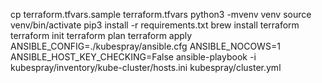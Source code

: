 cp terraform.tfvars.sample terraform.tfvars
python3 -mvenv venv
source venv/bin/activate
pip3 install -r requirements.txt
brew install terraform
terraform init
terraform plan
terraform apply
ANSIBLE_CONFIG=./kubespray/ansible.cfg ANSIBLE_NOCOWS=1 ANSIBLE_HOST_KEY_CHECKING=False ansible-playbook -i kubespray/inventory/kube-cluster/hosts.ini kubespray/cluster.yml
